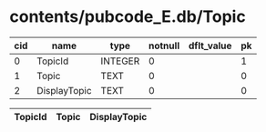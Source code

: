 # contents/pubcode_E.db/Topic

|cid|name|type|notnull|dflt_value|pk|
| - | -- | -- | ----- | -------- | - |
|0|TopicId|INTEGER|0||1|
|1|Topic|TEXT|0||0|
|2|DisplayTopic|TEXT|0||0|

| TopicId | Topic | DisplayTopic |
| - | - | - |
